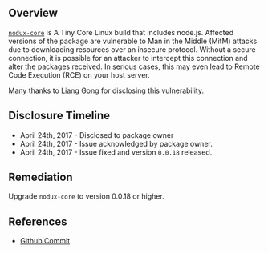 ## Overview
[`nodux-core`](https://www.npmjs.com/package/nodux-core) is A Tiny Core Linux build that includes node.js.
Affected versions of the package are vulnerable to Man in the Middle (MitM) attacks due to downloading resources over an insecure protocol. Without a secure connection, it is possible for an attacker to intercept this connection and alter the packages received. In serious cases, this may even lead to Remote Code Execution (RCE) on your host server.

Many thanks to [Liang Gong](https://github.com/JacksonGL) for disclosing this vulnerability.

## Disclosure Timeline
- April 24th, 2017 - Disclosed to package owner
- April 24th, 2017 - Issue acknowledged by package owner.
- April 24th, 2017 - Issue fixed and version `0.0.18` released.

## Remediation
Upgrade `nodux-core` to version 0.0.18 or higher.

## References
- [Github Commit](https://github.com/davidmarkclements/nodux-core/commit/06787343a2a9bd1b37820d69a46022f5a7af3b86)
